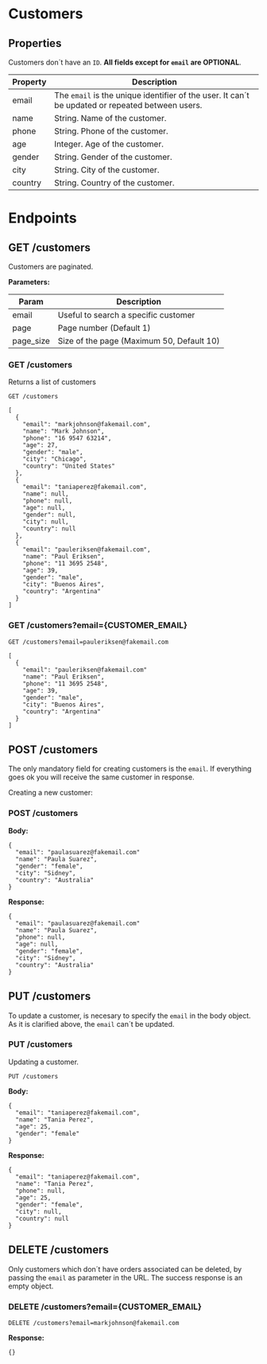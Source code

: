 # Customers

## Properties

Customers don´t have an `ID`. **All fields except for `email` are OPTIONAL**.

| Property  | Description |
| ------------- | ------------- |
| email  |  The `email` is the unique identifier of the user. It can´t be updated or repeated between users.  |
| name | String. Name of the customer.  |
| phone | String. Phone of the customer. |
| age | Integer. Age of the customer. |
| gender | String. Gender of the customer. |
| city | String. City of the customer. |
| country | String. Country of the customer. |

# Endpoints

## GET /customers

Customers are paginated.  

**Parameters:**

| Param  | Description |
| ------------- | ------------- |
| email | Useful to search a specific customer |
| page  | Page number (Default 1)  |
| page_size  |  Size of the page (Maximum 50, Default 10) |


### GET /customers

Returns a list of customers

`GET /customers`

```
[
  {
    "email": "markjohnson@fakemail.com",
    "name": "Mark Johnson",
    "phone": "16 9547 63214",
    "age": 27,
    "gender": "male",
    "city": "Chicago",
    "country": "United States"
  },
  {
    "email": "taniaperez@fakemail.com",
    "name": null,
    "phone": null,
    "age": null,
    "gender": null,
    "city": null,
    "country": null
  },
  {
    "email": "pauleriksen@fakemail.com",
    "name": "Paul Eriksen",
    "phone": "11 3695 2548",
    "age": 39,
    "gender": "male",
    "city": "Buenos Aires",
    "country": "Argentina"
  }
]
```
  
### GET /customers?email={CUSTOMER_EMAIL}

`GET /customers?email=pauleriksen@fakemail.com`

```
[
  {
    "email": "pauleriksen@fakemail.com"
    "name": "Paul Eriksen",
    "phone": "11 3695 2548",
    "age": 39,
    "gender": "male",
    "city": "Buenos Aires",
    "country": "Argentina"
  }
]
```

## POST /customers

The only mandatory field for creating customers is the `email`. If everything goes ok you will receive the same customer in response.

Creating a new customer:

### POST /customers

**Body:**

```
{
  "email": "paulasuarez@fakemail.com"
  "name": "Paula Suarez",
  "gender": "female",
  "city": "Sidney",
  "country": "Australia"
}
```

**Response:**

```
{
  "email": "paulasuarez@fakemail.com"
  "name": "Paula Suarez",
  "phone": null,
  "age": null,
  "gender": "female",
  "city": "Sidney",
  "country": "Australia"
}
```

## PUT /customers

To update a customer, is necesary to specify the `email` in the body object. As it is clarified above, the `email` can´t be updated.

### PUT /customers

Updating a customer.

`PUT /customers`  

**Body:**

```
{
  "email": "taniaperez@fakemail.com",
  "name": "Tania Perez",
  "age": 25,
  "gender": "female"
}
```

**Response:**

```
{
  "email": "taniaperez@fakemail.com",
  "name": "Tania Perez",
  "phone": null,
  "age": 25,
  "gender": "female",
  "city": null,
  "country": null
}
```

## DELETE /customers

Only customers which don´t have orders associated can be deleted, by passing the `email` as parameter in the URL. The success response is an empty object.

### DELETE /customers?email={CUSTOMER_EMAIL}

`DELETE /customers?email=markjohnson@fakemail.com`  

**Response:**

```
{}
```




